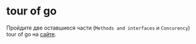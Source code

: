 # tour of go

Пройдите две оставшиеся части (`Methods and interfaces` и `Concurency`) tour of go на [сайте](https://tour.golang.org/list).